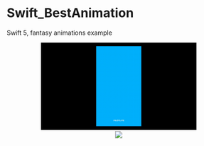 # Swift_BestAnimation
Swift 5, fantasy animations example

<div align = "center">
<img src="https://github.com/golditdev/Swift_BestAnimation/blob/master/Logo.gif" width="350" />
</div>

<div align = "center">
<img src="https://github.com/golditdev/Swift_BestAnimation/blob/master/Motion.gif" width="350" />
</div>
